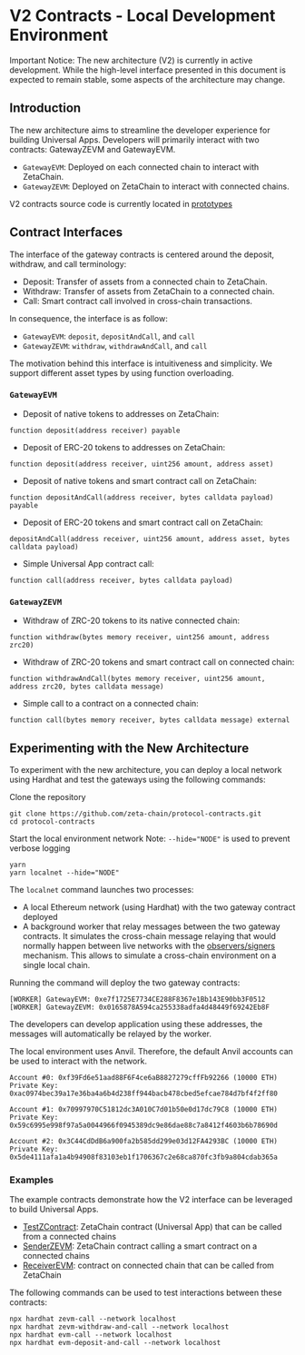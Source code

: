 # V2 Contracts - Local Development Environment

Important Notice: The new architecture (V2) is currently in active development. While the high-level interface presented in this document is expected to remain stable, some aspects of the architecture may change.

## Introduction

The new architecture aims to streamline the developer experience for building Universal Apps. Developers will primarily interact with two contracts: GatewayZEVM and GatewayEVM.

* `GatewayEVM`: Deployed on each connected chain to interact with ZetaChain.
* `GatewayZEVM`: Deployed on ZetaChain to interact with connected chains.

V2 contracts source code is currently located in [prototypes](/contracts/prototypes/)

## Contract Interfaces

The interface of the gateway contracts is centered around the deposit, withdraw, and call terminology:

* Deposit: Transfer of assets from a connected chain to ZetaChain.
* Withdraw: Transfer of assets from ZetaChain to a connected chain.
* Call: Smart contract call involved in cross-chain transactions.


In consequence, the interface is as follow:
* `GatewayEVM`: `deposit`, `depositAndCall`, and `call`
* `GatewayZEVM`: `withdraw`, `withdrawAndCall`, and `call`

The motivation behind this interface is intuitiveness and simplicity. We support different asset types by using function overloading.

### `GatewayEVM`

* Deposit of native tokens to addresses on ZetaChain:

```
function deposit(address receiver) payable
```

* Deposit of ERC-20 tokens to addresses on ZetaChain:

```
function deposit(address receiver, uint256 amount, address asset)
```

* Deposit of native tokens and smart contract call on ZetaChain:

```
function depositAndCall(address receiver, bytes calldata payload) payable
```

* Deposit of ERC-20 tokens and smart contract call on ZetaChain:

```
depositAndCall(address receiver, uint256 amount, address asset, bytes calldata payload)
```

* Simple Universal App contract call:

```
function call(address receiver, bytes calldata payload)
```

### `GatewayZEVM`

* Withdraw of ZRC-20 tokens to its native connected chain:

```
function withdraw(bytes memory receiver, uint256 amount, address zrc20)
```

* Withdraw of ZRC-20 tokens and smart contract call on connected chain:

```
function withdrawAndCall(bytes memory receiver, uint256 amount, address zrc20, bytes calldata message)
```

* Simple call to a contract on a connected chain:

```
function call(bytes memory receiver, bytes calldata message) external
```

## Experimenting with the New Architecture

To experiment with the new architecture, you can deploy a local network using Hardhat and test the gateways using the following commands:

Clone the repository
```
git clone https://github.com/zeta-chain/protocol-contracts.git
cd protocol-contracts
```

Start the local environment network
Note: `--hide="NODE"` is used to prevent verbose logging
```
yarn
yarn localnet --hide="NODE"
```

The `localnet` command launches two processes:

- A local Ethereum network (using Hardhat) with the two gateway contract deployed
- A background worker that relay messages between the two gateway contracts. It simulates the cross-chain message relaying that would normally happen between live networks with the [observers/signers](https://www.zetachain.com/docs/developers/architecture/observers/) mechanism. This allows to simulate a cross-chain environment on a single local chain.

Running the command will deploy the two gateway contracts:

```
[WORKER] GatewayEVM: 0xe7f1725E7734CE288F8367e1Bb143E90bb3F0512
[WORKER] GatewayZEVM: 0x0165878A594ca255338adfa4d48449f69242Eb8F
```

The developers can develop application using these addresses, the messages will automatically be relayed by the worker.

The local environment uses Anvil. Therefore, the default Anvil accounts can be used to interact with the network.

```
Account #0: 0xf39Fd6e51aad88F6F4ce6aB8827279cffFb92266 (10000 ETH)
Private Key: 0xac0974bec39a17e36ba4a6b4d238ff944bacb478cbed5efcae784d7bf4f2ff80

Account #1: 0x70997970C51812dc3A010C7d01b50e0d17dc79C8 (10000 ETH)
Private Key: 0x59c6995e998f97a5a0044966f0945389dc9e86dae88c7a8412f4603b6b78690d

Account #2: 0x3C44CdDdB6a900fa2b585dd299e03d12FA4293BC (10000 ETH)
Private Key: 0x5de4111afa1a4b94908f83103eb1f1706367c2e68ca870fc3fb9a804cdab365a
```

### Examples

The example contracts demonstrate how the V2 interface can be leveraged to build Universal Apps.

* [TestZContract](/contracts/prototypes/zevm/TestZContract.sol): ZetaChain contract (Universal App) that can be called from a connected chains
* [SenderZEVM](/contracts/prototypes/zevm/SenderZEVM.sol): ZetaChain contract calling a smart contract on a connected chains
* [ReceiverEVM](/contracts/prototypes/evm/ReceiverEVM.sol): contract on connected chain that can be called from ZetaChain

The following commands can be used to test interactions between these contracts:
```
npx hardhat zevm-call --network localhost
npx hardhat zevm-withdraw-and-call --network localhost
npx hardhat evm-call --network localhost
npx hardhat evm-deposit-and-call --network localhost
```
